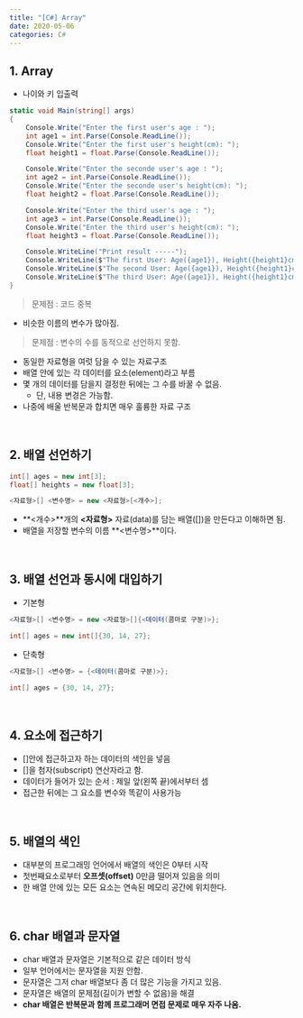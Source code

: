 ```yaml
---
title: "[C#] Array"
date: 2020-05-06
categories: C#
---
```


## 1. Array

- 나이와 키 입출력

```csharp
static void Main(string[] args)
{
    Console.Write("Enter the first user's age : ");
    int age1 = int.Parse(Console.ReadLine());
    Console.Write("Enter the first user's height(cm): ");
    float height1 = float.Parse(Console.ReadLine());

    Console.Write("Enter the seconde user's age : ");
    int age2 = int.Parse(Console.ReadLine());
    Console.Write("Enter the seconde user's height(cm): ");
    float height2 = float.Parse(Console.ReadLine());

    Console.Write("Enter the third user's age : ");
    int age3 = int.Parse(Console.ReadLine());
    Console.Write("Enter the third user's height(cm): ");
    float height3 = float.Parse(Console.ReadLine());

    Console.WriteLine("Print result -----");
    Console.WriteLine($"The first User: Age({age1}), Height({height1}cm)");
    Console.WriteLine($"The second User: Age({age1}), Height({height1}cm)");
    Console.WriteLine($"The third User: Age({age1}), Height({height1}cm)");
}
```

> 문제점 : 코드 중복

- 비슷한 이름의 변수가 많아짐.

> 문제점 : 변수의 수를 동적으로 선언하지 못함.

- 동일한 자료형을 여럿 담을 수 있는 자료구조
- 배열 안에 있는 각 데이터를 요소(element)라고 부름
- 몇 개의 데이터를 담을지 결정한 뒤에는 그 수를 바꿀 수 없음.
    - 단, 내용 변경은 가능함.
- 나중에 배울 반복문과 합치면 매우 훌륭한 자료 구조

<br>

## 2. 배열 선언하기

```csharp
int[] ages = new int[3];
float[] heights = new float[3];
```

```csharp
<자료형>[] <변수명> = new <자료형>[<개수>];
```

- **<개수>**개의 **<자료형>** 자료(data)를 담는 배열([])을 만든다고 이해하면 됨.
- 배열을 저장할 변수의 이름 **<변수명>**이다.

<br>

## 3. 배열 선언과 동시에 대입하기

- 기본형

```csharp
<자료형>[] <변수명> = new <자료형>[]{<데이터(콤마로 구분)>};
```

```csharp
int[] ages = new int[]{30, 14, 27};
```

- 단축형

```csharp
<자료형>[] <변수명> = {<데이터(콤마로 구분)>};
```

```csharp
int[] ages = {30, 14, 27};
```

<br>

## 4. 요소에 접근하기

- []안에 접근하고자 하는 데이터의 색인을 넣음
- []을 첨자(subscript) 연산자라고 함.
- 데이터가 들어가 있는 순서 : 제일 앞(왼쪽 끝)에서부터 셈
- 접근한 뒤에는 그 요소를 변수와 똑같이 사용가능

<br>

## 5. 배열의 색인

- 대부분의 프로그래밍 언어에서 배열의 색인은 0부터 시작
- 첫번째요소로부터 **오프셋(offset)** 0만큼 떨어져 있음을 의미
- 한 배열 안에 있는 모든 요소는 연속된 메모리 공간에 위치한다.

<br>

## 6. char 배열과 문자열

- char 배열과 문자열은 기본적으로 같은 데이터 방식
- 일부 언어에서는 문자열을 지원 안함.
- 문자열은 그저 char 배열보다 좀 더 많은 기능을 가지고 있음.
- 문자열은 배열의 문제점(길이가 변할 수 없음)을 해결
- **char 배열은 반복문과 함께 프로그래머 면접 문제로 매우 자주 나옴.**